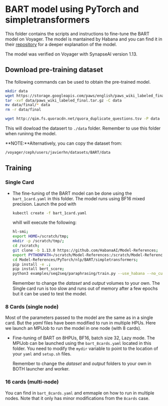 # BART model using PyTorch and simpletransformers
This folder contains the scripts and instructions to fine-tune the BART model on Voyager. The model is mantained by Habana and you can find it in their [repository](https://github.com/HabanaAI/Model-References/tree/1.13.0/PyTorch/nlp/BART/simpletransformers) for a deeper explanation of the model.
 
The model was verified on Voyager with SynapseAI version 1.13.



## Download pre-training dataset

The following commands can be used to obtain the pre-trained model.
```bash
mkdir data
wget https://storage.googleapis.com/paws/english/paws_wiki_labeled_final.tar.gz -P data
tar -xvf data/paws_wiki_labeled_final.tar.gz -C data
mv data/final/* data
rm -r data/final

wget http://qim.fs.quoracdn.net/quora_duplicate_questions.tsv -P data
``` 
This will dowload the datasert to `./data` folder. Remember to use this folder when runinng the model.


**NOTE:**Alternatively, you can copy the dataset from:

```bash
/voyager/ceph/users/javierhn/datasets/BART/data
```

## Training
### Single Card

- The fine-tuning of the BART model can be done using the `bart_1card.yaml` in this folder. The model runs using BF16 mixed precision. Launch the pod with
  ```bash
  kubectl create -f bart_1card.yaml
  ``` 
  whill will execute the following:
  ```bash
  hl-smi;
  export HOME=/scratch/tmp;
  mkdir -p /scratch/tmp/;
  cd /scratch;
  git clone -b 1.13.0 https://github.com/HabanaAI/Model-References;
  export PYTHONPATH=/scratch/Model-References:/scratch/Model-References/PyTorch/nlp/BART/simpletransformers:$PYTHONPATH;
  cd Model-References/PyTorch/nlp/BART/simpletransformers;
  pip install -e .;
  pip install bert_score;
  python3 examples/seq2seq/paraphrasing/train.py --use_habana --no_cuda --use_fused_adam --use_fused_clip_norm --max_seq_length 128 --train_batch_size 32 --num_train_epochs 5 --save_best_model --data_dir /dataset --output_dir /output --bf16 autocast
  ``` 
  Remember to change the *dataset* and *output* volumes to your own. The Single card run is too slow and runs out of memory after a few epochs but it can be used to test the model.


### 8 Cards (single node)

Most of the parameters passed to the model are the same as in a single card. But the *yaml* files have been modified to run in multiple HPUs. Here we launch an MPIJob to run the model in one node (with 8 cards). 

- Fine-tuning of BART on 8HPUs, BF16, batch size 32, Lazy mode. The MPIJob can be launched using the `bart_8cards.yaml` located in this folder. You need to modify the `mydir` variable to point to the location of your `yaml` and `setup.sh` files. 
 
  Remember to change the *dataset* and *output* folders to your own in BOTH launcher and worker.

### 16 cards (multi-node)

You can find in `bart_8cards.yaml` and emmaple on how to run in multiple nodes. Note that it only has minor modifications from the `8cards` case.



